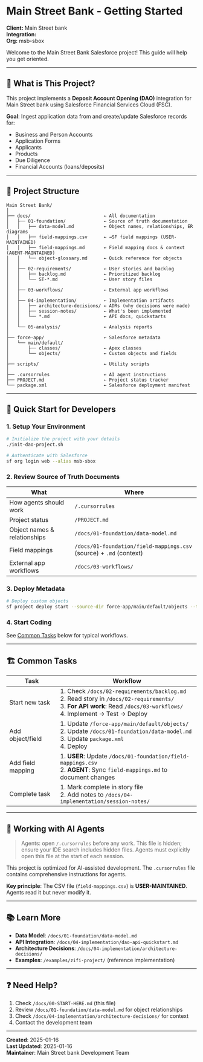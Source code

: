 <!-- 
🔴 AI AGENTS: READ FIRST - /docs/01-foundation/data-model.md for correct object names
✅ Correct: ApplicationForm, Applicant, Account (Business), FinancialAccount
❌ Wrong: Application__c, Applicant__c, Loan__c, Business_Relationship__c
-->

# Main Street Bank - Getting Started

**Client:** Main Street bank  
**Integration:**   
**Org:** msb-sbox

Welcome to the Main Street Bank Salesforce project! This guide will help you get oriented.

---

## 🎯 What is This Project?

This project implements a **Deposit Account Opening (DAO)** integration for Main Street bank using Salesforce Financial Services Cloud (FSC).

**Goal**: Ingest application data from  and create/update Salesforce records for:
- Business and Person Accounts
- Application Forms
- Applicants
- Products
- Due Diligence
- Financial Accounts (loans/deposits)

---

## 📂 Project Structure

```
Main Street Bank/
│
├── docs/                           ← All documentation
│   ├── 01-foundation/              ← Source of truth documentation
│   │   ├── data-model.md           ← Object names, relationships, ER diagrams
│   │   ├── field-mappings.csv      ← →SF field mappings (USER-MAINTAINED)
│   │   ├── field-mappings.md       ← Field mapping docs & context (AGENT-MAINTAINED)
│   │   └── object-glossary.md      ← Quick reference for objects
│   │
│   ├── 02-requirements/            ← User stories and backlog
│   │   ├── backlog.md              ← Prioritized backlog
│   │   └── ST-*.md                 ← User story files
│   │
│   ├── 03-workflows/               ← External app workflows
│   │
│   ├── 04-implementation/          ← Implementation artifacts
│   │   ├── architecture-decisions/ ← ADRs (why decisions were made)
│   │   ├── session-notes/          ← What's been implemented
│   │   └── *.md                    ← API docs, quickstarts
│   │
│   └── 05-analysis/                ← Analysis reports
│
├── force-app/                      ← Salesforce metadata
│   └── main/default/
│       ├── classes/                ← Apex classes
│       └── objects/                ← Custom objects and fields
│
├── scripts/                        ← Utility scripts
│
├── .cursorrules                    ← AI agent instructions
├── PROJECT.md                      ← Project status tracker
└── package.xml                     ← Salesforce deployment manifest
```

---

## 🚀 Quick Start for Developers

### 1. Setup Your Environment

```bash
# Initialize the project with your details
./init-dao-project.sh

# Authenticate with Salesforce
sf org login web --alias msb-sbox
```

### 2. Review Source of Truth Documents

| What | Where |
|------|-------|
| How agents should work | `/.cursorrules` |
| Project status | `/PROJECT.md` |
| Object names & relationships | `/docs/01-foundation/data-model.md` |
| Field mappings | `/docs/01-foundation/field-mappings.csv` (source) + `.md` (context) |
| External app workflows | `/docs/03-workflows/` |

### 3. Deploy Metadata

```bash
# Deploy custom objects
sf project deploy start --source-dir force-app/main/default/objects --target-org msb-sbox
```

### 4. Start Coding

See [Common Tasks](#-common-tasks) below for typical workflows.

---

## 🏗️ Common Tasks

| Task | Workflow |
|------|----------|
| Start new task | 1. Check `/docs/02-requirements/backlog.md`<br>2. Read story in `/docs/02-requirements/`<br>3. **For API work**: Read `/docs/03-workflows/`<br>4. Implement → Test → Deploy |
| Add object/field | 1. Update `/force-app/main/default/objects/`<br>2. Update `/docs/01-foundation/data-model.md`<br>3. Update `package.xml`<br>4. Deploy |
| Add field mapping | 1. **USER**: Update `/docs/01-foundation/field-mappings.csv`<br>2. **AGENT**: Sync `field-mappings.md` to document changes |
| Complete task | 1. Mark complete in story file<br>2. Add notes to `/docs/04-implementation/session-notes/` |

---

## 🧠 Working with AI Agents

> Agents: open `/.cursorrules` before any work. This file is hidden; ensure your IDE search includes hidden files. Agents must explicitly open this file at the start of each session.

This project is optimized for AI-assisted development. The `.cursorrules` file contains comprehensive instructions for agents.

**Key principle**: The CSV file (`field-mappings.csv`) is **USER-MAINTAINED**. Agents read it but never modify it.

---

## 📚 Learn More

- **Data Model**: `/docs/01-foundation/data-model.md`
- **API Integration**: `/docs/04-implementation/dao-api-quickstart.md`
- **Architecture Decisions**: `/docs/04-implementation/architecture-decisions/`
- **Examples**: `/examples/zifi-project/` (reference implementation)

---

## ❓ Need Help?

1. Check `/docs/00-START-HERE.md` (this file)
2. Review `/docs/01-foundation/data-model.md` for object relationships
3. Check `/docs/04-implementation/architecture-decisions/` for context
4. Contact the development team

---

**Created**: 2025-01-16  
**Last Updated**: 2025-01-16  
**Maintainer**: Main Street bank Development Team

